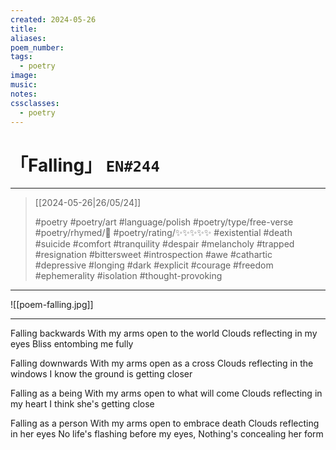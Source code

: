 ```yaml
---
created: 2024-05-26
title:
aliases:
poem_number:
tags:
  - poetry
image:
music:
notes:
cssclasses:
  - poetry
---
```

# 「Falling」 `EN#244`

---

> [[2024-05-26|26/05/24]]
> 
> #poetry 
> #poetry/art 
> #language/polish 
> #poetry/type/free-verse 
> #poetry/rhymed/🔴 
> #poetry/rating/✨✨✨✨✨ 
> #existential #death #suicide #comfort #tranquility #despair #melancholy #trapped #resignation #bittersweet #introspection #awe #cathartic #depressive #longing #dark #explicit #courage #freedom #ephemerality #isolation #thought-provoking 

---

![[poem-falling.jpg]]

---

Falling backwards
With my arms open to the world
Clouds reflecting in my eyes
Bliss entombing me fully

Falling downwards
With my arms open as a cross
Clouds reflecting in the windows
I know the ground is getting closer

Falling as a being
With my arms open to what will come
Clouds reflecting in my heart
I think she's getting close

Falling as a person
With my arms open to embrace death
Clouds reflecting in her eyes
No life's flashing before my eyes,
Nothing's concealing her form